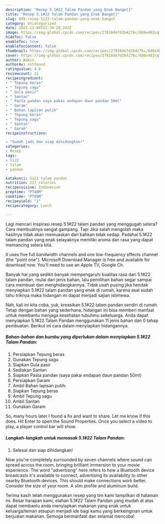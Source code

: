 ```yaml
---
description: "Resep 5.1#22 Talam Pandan yang Enak Banget}"
title: "Resep 5.1#22 Talam Pandan yang Enak Banget}"
slug: 899-resep-5122-talam-pandan-yang-enak-banget
category: Uncategorized
date: 2022-12-04T22:34:20.242Z
image: https://img-global.cpcdn.com/recipes/27816de7d2b4276c/680x482cq70/5122-talam-pandan-foto-resep-utama.jpg
hideToc: false
enableToc: true
enableTocContent: false
thumbnail: https://img-global.cpcdn.com/recipes/27816de7d2b4276c/680x482cq70/5122-talam-pandan-foto-resep-utama.jpg
cover: https://img-global.cpcdn.com/recipes/27816de7d2b4276c/680x482cq70/5122-talam-pandan-foto-resep-utama.jpg
author: Admin
authorAv: notfound
ratingvalue: 4.8
reviewcount: 11
recipeingredient:
- " Tepung beras"
- " Tepung sagu"
- " Gula pasir"
- " Santan"
- " Pasta pandan saya pakai endapan daun pandan 50ml"
- " Garam"
- " Bahan lapisan putih"
- " Tepung beras"
- " Tepung sagu"
- " Santan"
- " Garam"
recipeinstructions:

- "Sudah jadi dan siap dihidangkan!"
categories:
- Resep
tags:
- 5122
- talam
- pandan

katakunci: 5122 talam pandan 
nutrition: 227 calories
recipecuisine: Indonesian
preptime: "PT40M"
cooktime: "PT49M"
recipeyield: "1"
recipecategory: Lunch

---
```



Lagi mencari inspirasi resep 5.1#22 talam pandan yang menggugah selera? Cara membuatnya sangat gampang. Tapi Jika salah mengolah maka hasilnya tidak akan memuaskan dan bahkan tidak sedap. Padahal 5.1#22 talam pandan yang enak selayaknya memiliki aroma dan rasa yang dapat memancing selera kita.


It uses five full bandwidth channels and one low-frequency effects channel (the &#34;point one&#34;). Microsoft Download Manager is free and available for download now. You&#39;ll need to use an Apple TV, Google Ch.

Banyak hal yang sedikit banyak mempengaruhi kualitas rasa dari 5.1#22 talam pandan, mulai dari jenis bahan, lalu pemilihan bahan segar sampai cara membuat dan menghidangkannya. Tidak usah pusing jika hendak menyiapkan 5.1#22 talam pandan yang enak di rumah, karena asal sudah tahu triknya maka hidangan ini dapat menjadi sajian istimewa.


Nah, kali ini kita coba, yuk, kreasikan 5.1#22 talam pandan sendiri di rumah. Tetap dengan bahan yang sederhana, hidangan ini bisa memberi manfaat untuk membantu menjaga kesehatan tubuhmu sekeluarga. Anda dapat menyiapkan 5.1#22 Talam Pandan menggunakan 11 jenis bahan dan 0 tahap pembuatan. Berikut ini cara dalam menyiapkan hidangannya.

<!--inarticleads1-->

##### Bahan-bahan dan bumbu yang diperlukan dalam menyiapkan 5.1#22 Talam Pandan:

1. Persiapkan  Tepung beras
1. Gunakan  Tepung sagu
1. Siapkan  Gula pasir
1. Sediakan  Santan
1. Siapkan  Pasta pandan (saya pakai endapan daun pandan 50ml)
1. Persiapkan  Garam
1. Ambil  Bahan lapisan putih:
1. Siapkan  Tepung beras
1. Ambil  Tepung sagu
1. Ambil  Santan
1. Gunakan  Garam


So, many hours later I found a fix and want to share. Let me know if this does. Hit Enter to open the Sound Properties. Once you select a video to play, a player control bar will show. 

<!--inarticleads2-->

##### Langkah-langkah untuk memasak 5.1#22 Talam Pandan:


1. Selesai dan siap dihidangkan!

Now you&#39;re completely surrounded by seven channels where sound can spread across the room, bringing brilliant immersion to your movie experience. The word &#34;advertising&#34; here refers to how a Bluetooth device broadcasts it&#39;s available to connect, advertising its availability to other nearby Bluetooth devices. This should make connections work better. Consider the size of your room. A slim profile and aluminum build. 

Terima kasih telah menggunakan resep yang tim kami tampilkan di halaman ini. Besar harapan kami, olahan 5.1#22 Talam Pandan yang mudah di atas dapat membantu anda menyiapkan makanan yang enak untuk keluarga/teman ataupun menjadi ide bagi kamu yang berkeinginan untuk berjualan makanan. Semoga bermanfaat dan selamat mencoba!
